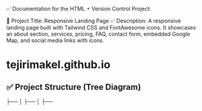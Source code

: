 ✅ Documentation for the HTML + Version Control Project:

📄 Project Title: Responsive Landing Page
✅ Description:
A responsive landing page built with Tailwind CSS and FontAwesome icons. It showcases an about section, services, pricing, FAQ, contact form, embedded Google Map, and social media links with icons.

# tejirimakel.github.io

## ✅ Project Structure (Tree Diagram)

<!DOCTYPE html>
<html>
├── <head>
│   ├── <meta>
│   ├── <title>
│   ├── <script> (Tailwind)
│   └── <link> (FontAwesome)
├── <style> (Global styles)
└── <body>
    ├── <header>
    │   └── <nav>
    │       ├── <a> (Logo)
    │       └── <ul> (Navigation links)
    ├── <section id="home"> (Hero Section)
    │   └── <div> (Content)
    │       ├── <h1>
    │       ├── <p>
    │       └── <a> (CTA Button)
    ├── <main>
    │   ├── <section id="about">
    │   │   ├── <figure> (Image)
    │   │   └── <div> (Text + Buttons)
    │   ├── <section id="services">
    │   │   └── <div> (Service Cards with Icons)
    │   ├── <section> (Table / Price List)
    │   │   └── <table>
    │   ├── <section> (CTA Box)
    │   └── <section id="contact">
    │       ├── <div> (FAQs - Ordered List)
    │       └── <div> (Contact Form)
    ├── <a> (Back to Top Button)
    ├── <iframe> (Google Map Embed)
    └── <footer>
        ├── <p> (Copyright)
        └── <nav> (Social Links)

✅ Sections Breakdown

1. Head
Added Meta tags and title for SEO and responsive design.
Tailwind CSS CDN for styles.
FontAwesome icons CDN for icons.

2. Global Styles
Added a smooth scroll behavior to the html element for smooth scrolling.

3. Header & Navigation
Added a fixed navbar with smooth scrolling anchor links.
Included site text logo and navigation menus using an unordered list.

4. Hero Section
Fullscreen image background with text overlay.
Call-To-Action button to services section.

5. About Section
Added a flexbox for a responsive layout with image and descriptive text.
Added buttons to contact or learn more.

6. Services Section
Added Features four service cards including icons in a grid layout. 
🌐 Web Development
🎨 Graphic Design
🖌️ UI/UX Design
📈 SEO Optimization

7. Pricing / Table
Added a table which included th, td and tr.

8. Call-To-Action Section
Bold message encouraging the user to get started.

9. FAQs and Contact
FAQs listed as an ordered list.
Contact form (Name, Email, Message).

10. Back-to-Top Button
Added a href for bookmark to #home
Scrolls smoothly back to the hero section.

11. Google Map Embed
Interactive map showing the location using an iframe.

12. Footer
Added a Copyright
Social media links (Facebook, Twitter, Instagram)

✅ Technologies Used:
HTML5
Tailwind CSS
FontAwesome Icons
Google Maps Embed

✅ Accessibility Features:
Semantic HTML tags used (<header>, <main>, <section>, <footer>).
aria-label for Back-to-Top Button.
alt attributes on images for screen readers.